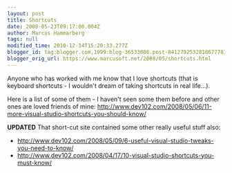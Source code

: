 ```yaml
---
layout: post
title: Shortcuts
date: 2008-05-23T09:17:00.004Z
author: Marcus Hammarberg
tags: null
modified_time: 2010-12-14T15:20:33.277Z
blogger_id: tag:blogger.com,1999:blog-36533086.post-8412792532818677787
blogger_orig_url: https://www.marcusoft.net/2008/05/shortcuts.html
---
```


Anyone who has worked with me know that I love shortcuts (that is keyboard shortcuts - I wouldn't dream of taking shortcuts in real life...).

Here is a list of some of them - I haven't seen some them before and other ones are loved friends of mine: <http://www.dev102.com/2008/05/06/11-more-visual-studio-shortcuts-you-should-know/>

**UPDATED** That short-cut site contained some other really useful stuff also:

- <http://www.dev102.com/2008/05/09/6-useful-visual-studio-tweaks-you-need-to-know/>
- <http://www.dev102.com/2008/04/17/10-visual-studio-shortcuts-you-must-know/>
